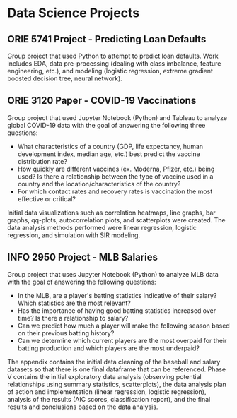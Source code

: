 # Data Science Projects

## ORIE 5741 Project - Predicting Loan Defaults
Group project that used Python to attempt to predict loan defaults. Work includes EDA, data pre-processing (dealing with class imbalance, feature engineering, etc.), and modeling (logistic regression, extreme gradient boosted decision tree, neural network).

## ORIE 3120 Paper - COVID-19 Vaccinations
Group project that used Jupyter Notebook (Python) and Tableau to analyze global COVID-19 data with the goal of answering the following three questions:

* What characteristics of a country (GDP, life expectancy, human development index, median age, etc.) best predict the vaccine distribution rate?
* How quickly are different vaccines (ex. Moderna, Pfizer, etc.) being used? Is there a relationship between the type of vaccine used in a country and the location/characteristics of the country?
* For which contact rates and recovery rates is vaccination the most effective or critical?

Initial data visualizations such as correlation heatmaps, line graphs, bar graphs, qq-plots, autocorrelation plots, and scatterplots were created. The data analysis methods performed were linear regression, logistic regression, and simulation with SIR modeling.

## INFO 2950 Project - MLB Salaries
Group project that uses Jupyter Notebook (Python) to analyze MLB data with the goal of answering the following questions:

* In the MLB, are a player's batting statistics indicative of their salary? Which statistics are the most relevant?
* Has the importance of having good batting statistics increased over time? Is there a relationship to salary?
* Can we predict how much a player will make the following season based on their previous batting history?
* Can we determine which current players are the most overpaid for their batting production and which players are the most underpaid?

The appendix contains the initial data cleaning of the baseball and salary datasets so that there is one final dataframe that can be referenced. Phase V contains the initial exploratory data analysis (observing potential relationships using summary statistics, scatterplots), the data analysis plan of action and implementation (linear regression, logistic regression), analysis of the results (AIC scores, classification report), and the final results and conclusions based on the data analysis.
